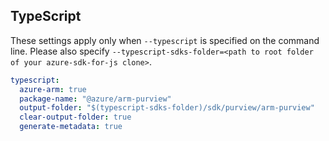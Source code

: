 ## TypeScript

These settings apply only when `--typescript` is specified on the command line.
Please also specify `--typescript-sdks-folder=<path to root folder of your azure-sdk-for-js clone>`.

``` yaml $(typescript)
typescript:
  azure-arm: true
  package-name: "@azure/arm-purview"
  output-folder: "$(typescript-sdks-folder)/sdk/purview/arm-purview"
  clear-output-folder: true
  generate-metadata: true
```
